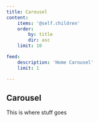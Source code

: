 ```yaml
---
title: Carousel
content:
    items: '@self.children'
    order:
        by: title
        dir: asc
    limit: 10

feed:
    description: 'Home Carousel'
    limit: 1

---
```

## Carousel
This is where stuff goes
